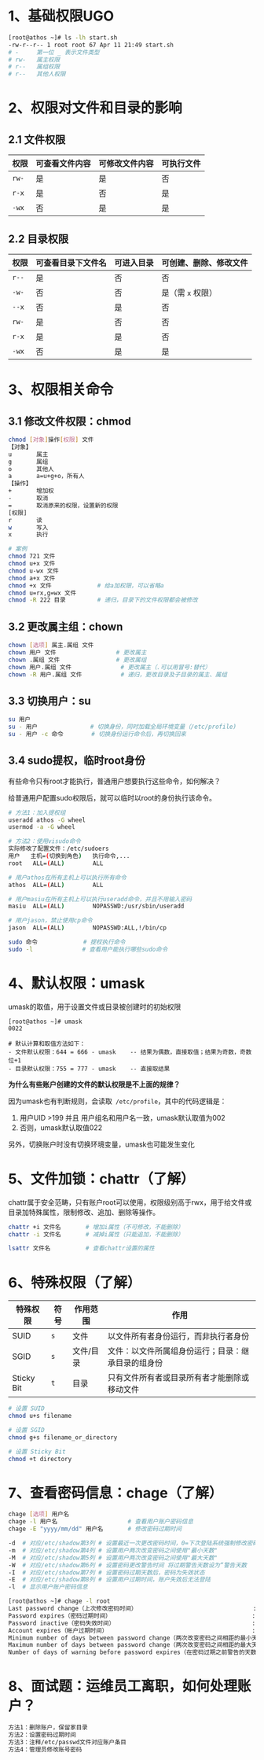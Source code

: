 # 1、基础权限UGO

```bash
[root@athos ~]# ls -lh start.sh 
-rw-r--r-- 1 root root 67 Apr 11 21:49 start.sh
# -		第一位 _ 表示文件类型
# rw-	属主权限
# r--	属组权限
# r--	其他人权限
```



# 2、权限对文件和目录的影响

## 2.1 文件权限

| 权限  | 可查看文件内容 | 可修改文件内容 | 可执行文件 |
| ----- | -------------- | -------------- | ---------- |
| `rw-` | 是             | 是             | 否         |
| `r-x` | 是             | 否             | 是         |
| `-wx` | 否             | 是             | 是         |



## 2.2 目录权限

| 权限  | 可查看目录下文件名 | 可进入目录 | 可创建、删除、修改文件 |
| ----- | ------------------ | ---------- | ---------------------- |
| `r--` | 是                 | 否         | 否                     |
| `-w-` | 否                 | 否         | 是（需 `x` 权限）      |
| `--x` | 否                 | 是         | 否                     |
| `rw-` | 是                 | 否         | 否                     |
| `r-x` | 是                 | 是         | 否                     |
| `-wx` | 否                 | 是         | 是                     |



# 3、权限相关命令

## 3.1 修改文件权限：chmod

```bash
chmod [对象]操作[权限] 文件
【对象】
u    	属主
g    	属组
o    	其他人
a    	a=u+g+o，所有人
【操作】
+		增加权
-		取消
=		取消原来的权限，设置新的权限
[权限]
r		读
w		写入
x		执行

# 案例
chmod 721 文件
chmod u+x 文件
chmod u-wx 文件
chmod a+x 文件
chmod +x 文件				# 给a加权限，可以省略a
chmod u=rx,g=wx 文件
chmod -R 222 目录			# 递归，目录下的文件权限都会被修改
```



## 3.2 更改属主组：chown

```bash
chown [选项] 属主.属组 文件
chown 用户 文件					# 更改属主
chown .属组 文件				# 更改属组
chown 用户.属组 文件				# 更改属主（.可以用冒号:替代）
chown -R 用户.属组 文件			# 递归，更改目录及子目录的属主、属组
```



## 3.3 切换用户：su

```bash
su 用户
su - 用户				  # 切换身份，同时加载全局环境变量（/etc/profile)
su - 用户 -c 命令		 # 切换身份运行命令后，再切换回来
```



## 3.4 sudo提权，临时root身份

有些命令只有root才能执行，普通用户想要执行这些命令，如何解决？

给普通用户配置sudo权限后，就可以临时以root的身份执行该命令。

```bash
# 方法1：加入提权组
useradd athos -G wheel
usermod -a -G wheel

# 方法2：使用visudo命令
实际修改了配置文件：/etc/sudoers
用户	 主机=(切换到角色)   执行命令,...
root   ALL=(ALL)      	ALL

# 用户athos在所有主机上可以执行所有命令
athos  ALL=(ALL)	 	ALL

# 用户masiu在所有主机上可以执行useradd命令，并且不用输入密码
masiu  ALL=(ALL)	    NOPASSWD:/usr/sbin/useradd

# 用户jason，禁止使用cp命令
jason  ALL=(ALL)	    NOPASSWD:ALL,!/bin/cp		 	

sudo 命令				# 提权执行命令
sudo -l			  	 # 查看用户能执行哪些sudo命令
```



# 4、默认权限：umask

umask的取值，用于设置文件或目录被创建时的初始权限

```
[root@athos ~]# umask
0022		

# 默认计算和取值方法如下：
- 文件默认权限：644 = 666 - umask    -- 结果为偶数，直接取值；结果为奇数，奇数位+1
- 目录默认权限：755 = 777 - umask    -- 直接取结果
```

**为什么有些账户创建的文件的默认权限是不上面的规律？**

因为umask也有判断规则，会读取` /etc/profile`，其中的代码逻辑是：

1. 用户UID >199 并且 用户组名和用户名一致，umask默认取值为002
2. 否则，umask默认取值022

另外，切换账户时没有切换环境变量，umask也可能发生变化



# 5、文件加锁：chattr（了解）

chattr属于安全范畴，只有账户root可以使用，权限级别高于rwx，用于给文件或目录加特殊属性，限制修改、追加、删除等操作。

```bash
chattr +i 文件名		# 增加i属性（不可修改，不能删除）
chattr -i 文件名		# 减掉i属性（只能追加，不能删除）

lsattr 文件名			# 查看chattr设置的属性
```



# 6、特殊权限（了解）

| 特殊权限   | 符号 | 作用范围  | 作用                                               |
| ---------- | ---- | --------- | -------------------------------------------------- |
| SUID       | `s`  | 文件      | 以文件所有者身份运行，而非执行者身份               |
| SGID       | `s`  | 文件/目录 | 文件：以文件所属组身份运行；目录：继承目录的组身份 |
| Sticky Bit | `t`  | 目录      | 只有文件所有者或目录所有者才能删除或移动文件       |

```bash
# 设置 SUID
chmod u+s filename

# 设置 SGID
chmod g+s filename_or_directory

# 设置 Sticky Bit
chmod +t directory
```



# 7、查看密码信息：chage（了解）

```bash
chage [选项] 用户名
chage -l 用户名					# 查看用户账户密码信息
chage -E "yyyy/mm/dd" 用户名		# 修改密码过期时间

-d	# 对应/etc/shadow第3列 # 设置最近一次更改密码时间，0=下次登陆系统强制修改密码 	 
-m 	# 对应/etc/shadow第4列 # 设置用户两次改变密码之间使用"最小天数"				
-M 	# 对应/etc/shadow第5列 # 设置用户两次改变密码之间使用"最大天数"					
-W 	# 对应/etc/shadow第6列 # 设置密码更改警告时间 将过期警告天数设为“警告天数		
-I 	# 对应/etc/shadow第7列 # 设置密码过期天数后，密码为失效状态						
-E 	# 对应/etc/shadow第8列 # 设置用户过期时间，账户失效后无法登陆				
-l 	# 显示用户账户密码信息

[root@athos ~]# chage -l root
Last password change（上次修改密码时间）                             	   : Mar 29, 2024
Password expires（密码过期时间）                                        : never
Password inactive（密码失效时间）                                       : never
Account expires（帐户过期时间）                                         : never
Minimum number of days between password change（两次改变密码之间相距的最小天数）  : 0
Maximum number of days between password change（两次改变密码之间相距的最大天数）  : 99999
Number of days of warning before password expires（在密码过期之前警告的天数）    : 7
```



# 8、面试题：运维员工离职，如何处理账户？

```bash
方法1：删除账户，保留家目录
方法2：设置密码过期时间
方法3：注释/etc/passwd文件对应账户条目
方法4：管理员修改账号密码
```

